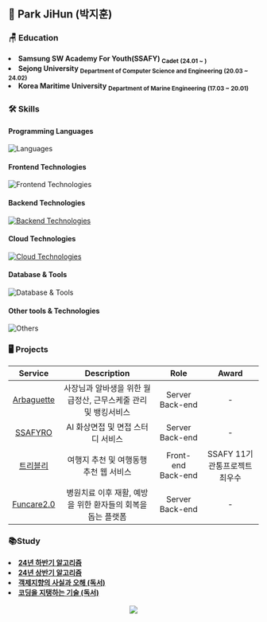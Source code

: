 ## 💪 Park JiHun (박지훈)

### 🪑 Education

<li><b> Samsung SW Academy For Youth(SSAFY) <sub>Cadet</sub> <sub>(24.01 ~ )</sub></b></li>
<li><b> Sejong University <sub>Department of Computer Science and Engineering</sub> <sub>(20.03 ~ 24.02)</sub></b></li>
<li><b> Korea Maritime University <sub>Department of Marine Engineering</sub> <sub>(17.03 ~ 20.01)</sub></b></li>

### 🛠️ Skills

#### Programming Languages
![Languages](https://skillicons.dev/icons?i=c,java)

#### Frontend Technologies
![Frontend Technologies](https://skillicons.dev/icons?i=html,css,bootstrap,npm,vue)

#### Backend Technologies
[![Backend Technologies](https://skillicons.dev/icons?i=spring,hibernate,gradle,kafka)](https://skillicons.dev)

#### Cloud Technologies
[![Cloud Technologies](https://skillicons.dev/icons?i=aws,docker,nginx)](https://skillicons.dev)

#### Database & Tools
![Database & Tools](https://skillicons.dev/icons?i=mysql,redis,postman)

#### Other tools & Technologies
![Others](https://skillicons.dev/icons?i=git,github,markdown,gitlab,jenkins)



### 🖥️ Projects
|Service|Description|Role|Award
|:--:|:--:|:--:|:--:|
|[Arbaguette](https://github.com/JiHunparkkk/arbaguette)|사장님과 알바생을 위한 월급정산, 근무스케줄 관리 및 뱅킹서비스|Server Back-end|-|
|[SSAFYRO](https://github.com/SSAFYRO/SSAFYRO)|AI 화상면접 및 면접 스터디 서비스|Server Back-end|-|
|[트리블리](https://github.com/Trively/Trively-server)|여행지 추천 및 여행동행 추천 웹 서비스|Front-end Back-end|SSAFY 11기 관통프로젝트 최우수|
|[Funcare2.0](https://github.com/JiHunparkkk/Funcarenet2.0)|병원치료 이후 재활, 예방을 위한 환자들의 회복을 돕는 플랫폼|Server Back-end|-|

### 📚Study
<li><b><a href="https://github.com/JiHunparkkk/The-Second-Half-Algorithm-Study"> 24년 하반기 알고리즘</a></b></li>

<li><b><a href="https://github.com/JiHunparkkk/Algorithm-Study"> 24년 상반기 알고리즘</a></b></li>

<li><b><a href="https://github.com/JiHunparkkk/GakSaO"> 객제지향의 사실과 오해 (독서)</a></b></li>

<li><b><a href="https://github.com/JiHunparkkk/koding-denden-tech"> 코딩을 지탱하는 기술 (독서)</a></b></li>


<br>

<center>
  <a href="https://solved.ac/profile/java_java"><img src="https://github-readme-solvedac-hyp3rflow.vercel.app/api/?handle=java_java"></a>
</center>
